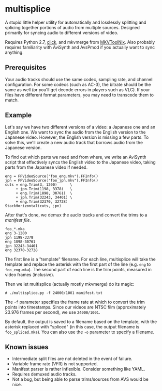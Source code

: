 multisplice
===========

A stupid little helper utility for automatically and losslessly splitting and splicing together portions of audio from multiple sources. Designed primarily for syncing audio to different versions of video.

Requires Python 2.7, [click](http://click.pocoo.org/), and mkvmerge from [MKVToolNix](https://www.bunkus.org/videotools/mkvtoolnix/). Also probably requires familiarity with AviSynth and AvsPmod if you actually want to sync anything.

Prerequisites
-----

Your audio tracks should use the same codec, sampling rate, and channel configuration. For some codecs (such as AC-3), the bitrate should be the same as well (or you'll get decode errors in players such as VLC). If your files have different format parameters, you may need to transcode them to match.

Example
-------

Let's say we have two different versions of a video: a Japanese one and an English one. We want to sync the audio from the English version to the Japanese video. However, the English version is missing a few parts. To solve this, we'll create a new audio track that borrows audio from the Japanese version.

To find out which parts we need and from where, we write an AviSynth script that effectively syncs the English video to the Japanese video, taking parts from the Japanese video if needed.

    eng = FFVideoSource("foo_eng.mkv").FFInfo()
    jpn = FFVideoSource("foo_jpn.mkv").FFInfo()
    cuts = eng.Trim(3, 1200)      \
         + jpn.Trim(1198, 3378)   \
         + eng.Trim(1898, 30761)  \ 
         + jpn.Trim(32243, 34401) \
         + eng.Trim(32370, 32728)
    StackHorizontal(cuts, jpn)
  
After that's done, we demux the audio tracks and convert the trims to a *manifest file*.

	foo_*.mka
	eng 3-1200
	jpn 1198-3378
	eng 1898-30761
	jpn 32243-34401
	eng 32370-32728
    
The first line is a "template" filename. For each line, multisplice will take the template and replace the asterisk with the first part of the line (e.g. `eng` to `foo_eng.mka`). The second part of each line is the trim points, measured in video frames (inclusive).

Then we let multisplice (actually mostly mkvmerge) do its magic:

	# ./multisplice.py -f 24000/1001 manifest.txt
    
The `-f` parameter specifies the frame rate at which to convert the trim points into timestamps. Since our videos are NTSC film (approximately 23.976 frames per second), we use `24000/1001`.

By default, the output is saved to a filename based on the template, with the asterisk replaced with "spliced" (in this case, the output filename is `foo_spliced.mka`). You can also use the `-o` parameter to specify a filename.

Known issues
------------

* Intermediate split files are not deleted in the event of failure.
* Variable frame rate (VFR) is not supported.
* Manifest parser is rather inflexible. Consider something like YAML.
* Requires demuxed audio tracks.
* Not a bug, but being able to parse trims/sources from AVS would be nice.
